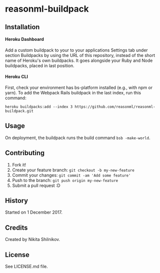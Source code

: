 # reasonml-buildpack

## Installation

#### Heroku Dashboard

Add a custom buildpack to your to your applications Settings tab under
section Buildpacks by using the URL of this repository, instead of the
short name of Heroku's own buildpacks. It goes alongside your Ruby and
Node buildpacks, placed in last position.

#### Heroku CLI

First, check your environment has bs-platform installed (e.g., with npm or yarn).
To add the Webpack Rails buildpack in the last index, run this command:

    heroku buildpacks:add --index 3 https://github.com/reasonml/reasonml-buildpack.git

## Usage

On deployment, the buildpack runs the build command `bsb -make-world`.

## Contributing

1. Fork it!
2. Create your feature branch: `git checkout -b my-new-feature`
3. Commit your changes: `git commit -am 'Add some feature'`
4. Push to the branch: `git push origin my-new-feature`
5. Submit a pull request :D

## History

Started on 1 December 2017.

## Credits

Created by Nikita Shilnikov.

## License

See LICENSE.md file.
